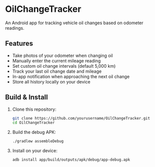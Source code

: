 # OilChangeTracker

An Android app for tracking vehicle oil changes based on odometer readings.

## Features
- Take photos of your odometer when changing oil
- Manually enter the current mileage reading
- Set custom oil change intervals (default 5,000 km)
- Track your last oil change date and mileage
- In-app notification when approaching the next oil change
- Store all history locally on your device

## Build & Install
1. Clone this repository:
   ```bash
   git clone https://github.com/yourusername/OilChangeTracker.git
   cd OilChangeTracker
   ```
2. Build the debug APK:
   ```bash
   ./gradlew assembleDebug
   ```
3. Install on your device:
   ```bash
   adb install app/build/outputs/apk/debug/app-debug.apk
   ```